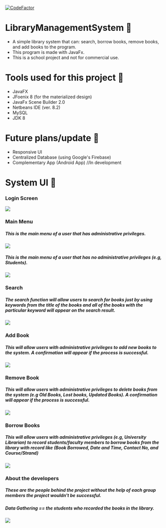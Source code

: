 [![CodeFactor](https://www.codefactor.io/repository/github/qwertyozz/librarymanagementsystem/badge)](https://www.codefactor.io/repository/github/qwertyozz/librarymanagementsystem)

# LibraryManagementSystem :closed_book:
- A simple library system that can: search, borrow books, remove books, and add books to the program.
- This program is made with JavaFx.
- This is a school project and not for commercial use.

# Tools used for this project :wrench:
- JavaFX
- JFoenix 8 (for the materialized design)
- JavaFx Scene Builder 2.0
- Netbeans IDE (ver. 8.2)
- MySQL
- JDK 8

# Future plans/update :rocket:
- Responsive UI
- Centralized Database (using Google's Firebase)
- Complementary App (Android App) //In development

# System UI :eyes:

### Login Screen
![](UI%20SC/Login.png)
  
### Main Menu
##### This is the main menu of a user that has administrative privileges.
![](UI%20SC/Main%20Menu.png)

##### This is the main menu of a user that has no administrative privileges (e.g, Students).
![](UI%20SC/Student%20Menu.png)

### Search
##### The search function will allow users to search for books just by using keywords from the title of the books and all of the books with the particular keyword will appear on the search result.
![](UI%20SC/Search.png)

### Add Book
##### This will allow users with administrative privileges to add new books to the system. A confirmation will appear if the process is successful.
![](UI%20SC/Add.png)

### Remove Book
##### This will allow users with administrative privileges to delete books from the system (e.g Old Books, Lost books, Updated Books). A confirmation will appear if the process is successful.
![](UI%20SC/remove.png)

### Borrow Books
##### This will allow users with administrative privileges (e.g, University Librarian) to record students/faculty members to borrow books from the library with record like (Book Borrowed, Date and Time, Contact No, and Course/Strand)
![](UI%20SC/borrow.png)

### About the developers
##### These are the people behind the project without the help of each group members the project wouldn't be successful.
##### Data Gathering == the students who recorded the books in the library.
![](UI%20SC/About%20Dev.png)
